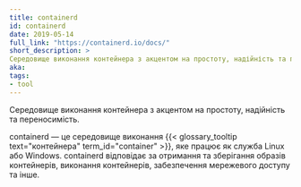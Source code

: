 ```yaml
---
title: containerd
id: containerd
date: 2019-05-14
full_link: "https://containerd.io/docs/"
short_description: >
Середовище виконання контейнера з акцентом на простоту, надійність та переносимість.
aka:
tags:
- tool
---
```

 Середовище виконання контейнера з акцентом на простоту, надійність та переносимість.

<!--more-->

containerd — це середовище виконання {{< glossary_tooltip text="контейнера" term_id="container" >}}, яке працює як служба Linux або Windows. containerd відповідає за отримання та зберігання образів контейнерів, виконання контейнерів, забезпечення мережевого доступу та інше.

